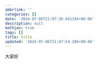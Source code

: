 ```yaml
---
abbrlink: ''
categories: []
date: '2024-07-06T21:07:36.641184+08:00'
description: null
mathjax: true
tags: []
title: title
updated: '2024-07-06T21:07:54.386+08:00'
---
```

大家好
